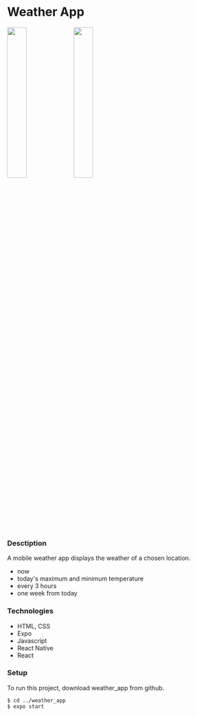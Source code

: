 # Weather App
<div>
<img width='30%' src='https://user-images.githubusercontent.com/50446830/74682921-b679d180-51c7-11ea-96f4-e857a5988a0e.PNG' />
<img width='30%' src='https://user-images.githubusercontent.com/50446830/74682920-b548a480-51c7-11ea-9689-5bbeeffed40a.PNG' />
</div>

### Desctiption

A mobile weather app displays the weather of a chosen location.

- now 
- today's maximum and minimum temperature
- every 3 hours
- one week from today

### Technologies
- HTML, CSS
- Expo 
- Javascript
- React Native
- React


### Setup

To run this project, download weather_app from github. 

```
$ cd ../weather_app
$ expo start
```



